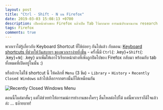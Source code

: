 ```yaml
---
layout: post
title: "Ctrl - Shift - N บน Firefox"
date: 2019-03-03 15:08:13 +0700
description: เปิดหน้าต่างของ Firefox แล้วเปิด Tab ไว้มากมาย อารมณ์ประมาณงาน research ข้อมูลกำลัง flow ได้ที่ - แต่นี่ดันเผลอไปกดปิดทุกอย่างไป ... I need help!
tags: Firefox
comments: true
---
```

พวกเราได้รู้เกี่ยวกับ Keyboard Shortcut ที่ใช้บ่อยๆ กันไปแล้ว กับตอน: [Keyboard shortcuts ที่ช่วยให้วันสบายๆ ของพวกเราง่ายยิ่งขึ้น](https://sdeehub.github.io/cpe/2018/09/recommended-keyboard-shortcuts) - ครั้งนี้มี `Ctrl`{: .key}+`Shift`{: .key}+`N`{: .key} มาเพิ่มให้เอาไว้เรียกหน้าต่างที่เพิ่งถูกปิดไปของ Firefox กลับมา พร้อมกับ tab ทั้งหมดที่เปิดอยู่ในนั้น :)

หรือถ้าจะไม่ใช้ shortcut นี้ ให้คลิกที่ `Menu` (3 ขีด) ‣ `Library` ‣ `History` ‣ `Recently Closed Windows` แล้วไปเลือกจากตรงนั้นก็ได้เหมือนกัน

![Recently Closed Windows Menu](https://res.cloudinary.com/sdees-reallife/image/upload/c_scale,w_600/v1551601458/Screenshot_from_2019-03-03_15-23-16.png)

ตอนนี้โผล่มาสั้นๆ แต่ได้ช่วยทำให้อารมณ์การทำงานของใครๆ ลื่นไหลต่อไปได้ แค่นี้พวกเราก็ดีใจแล้วล่ะ ... sบ๊ายบาย!

